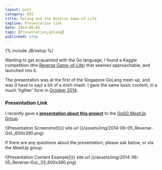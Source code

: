 ```yaml
---
layout: post
category: OSS
title: Golang and the Reverse Game-of-Life
tagline: Presentation link
date: 2014-06-05
tags: [Presentation,golang]
published: true
---
```

{% include JB/setup %}

Wanting to get acquainted with the Go language, I found a Kaggle competition
(the [Reverse Game-of-Life](http://www.kaggle.com/c/conway-s-reverse-game-of-life)) 
that seemed approachable, and launched into it.

The presentation was at the first of the Singapore GoLang meet-up,
and was (I have to say) a bit of a mish-mash.  I gave the same basic
content, in a much 'tighter' form in [October 2014](/oss/2014/10/14/reverse-gol-2/).

### Presentation Link

I recently gave a <strong><a href="http://redcatlabs.com/2014-06-05_Reverse-GoL/" target="_blank">presentation about this project</a></strong> 
to the [GoSG MeetUp Group](http://www.meetup.com/golangsg/events/185174372/).

![Presentation Screenshot]({{ site.url }}/assets/img/2014-06-05_Reverse-GoL_600x390.png)

If there are any questions about the presentation, please ask below, or via the MeetUp group.

![Presentation Content Example]({{ site.url }}/assets/img/2014-06-05_Reverse-GoL_33_600x390.png)

